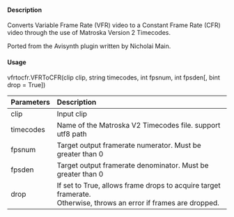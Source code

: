 #### Description

Converts Variable Frame Rate (VFR) video to a Constant Frame Rate (CFR) video through the use of Matroska Version 2 Timecodes.

Ported from the Avisynth plugin written by Nicholai Main.




#### Usage
vfrtocfr.VFRToCFR(clip clip, string timecodes, int fpsnum, int fpsden[, bint drop = True])

|Parameters| Description |
|:------|:------|
|clip|Input clip|
|timecodes|Name of the Matroska V2 Timecodes file. support utf8 path |
|fpsnum|Target output framerate numerator. Must be greater than 0|
|fpsden|Target output framerate denominator. Must be greater than 0|
|drop|If set to True, allows frame drops to acquire target framerate.</br> Otherwise, throws an error if frames are dropped.|

